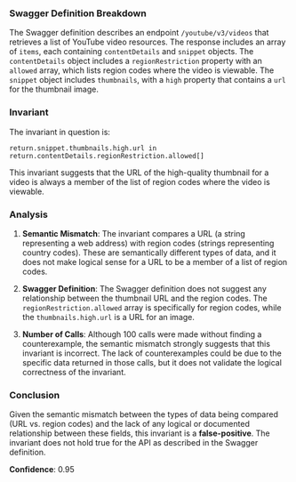### Swagger Definition Breakdown

The Swagger definition describes an endpoint `/youtube/v3/videos` that retrieves a list of YouTube video resources. The response includes an array of `items`, each containing `contentDetails` and `snippet` objects. The `contentDetails` object includes a `regionRestriction` property with an `allowed` array, which lists region codes where the video is viewable. The `snippet` object includes `thumbnails`, with a `high` property that contains a `url` for the thumbnail image.

### Invariant

The invariant in question is:

`return.snippet.thumbnails.high.url in return.contentDetails.regionRestriction.allowed[]`

This invariant suggests that the URL of the high-quality thumbnail for a video is always a member of the list of region codes where the video is viewable.

### Analysis

1. **Semantic Mismatch**: The invariant compares a URL (a string representing a web address) with region codes (strings representing country codes). These are semantically different types of data, and it does not make logical sense for a URL to be a member of a list of region codes.

2. **Swagger Definition**: The Swagger definition does not suggest any relationship between the thumbnail URL and the region codes. The `regionRestriction.allowed` array is specifically for region codes, while the `thumbnails.high.url` is a URL for an image.

3. **Number of Calls**: Although 100 calls were made without finding a counterexample, the semantic mismatch strongly suggests that this invariant is incorrect. The lack of counterexamples could be due to the specific data returned in those calls, but it does not validate the logical correctness of the invariant.

### Conclusion

Given the semantic mismatch between the types of data being compared (URL vs. region codes) and the lack of any logical or documented relationship between these fields, this invariant is a **false-positive**. The invariant does not hold true for the API as described in the Swagger definition.

**Confidence**: 0.95
